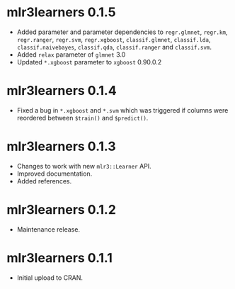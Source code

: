# mlr3learners 0.1.5

* Added parameter and parameter dependencies to `regr.glmnet`, `regr.km`,  `regr.ranger`, `regr.svm`, `regr.xgboost`, `classif.glmnet`,  `classif.lda`, `classif.naivebayes`, `classif.qda`, `classif.ranger` and `classif.svm`.
* Added `relax` parameter of `glmnet` 3.0 
* Updated `*.xgboost` parameter to `xgboost` 0.90.0.2

# mlr3learners 0.1.4

* Fixed a bug in `*.xgboost` and `*.svm` which was triggered if columns
  were reordered between `$train()` and `$predict()`.

# mlr3learners 0.1.3

* Changes to work with new `mlr3::Learner` API.
* Improved documentation.
* Added references.

# mlr3learners 0.1.2

* Maintenance release.

# mlr3learners 0.1.1

* Initial upload to CRAN.
